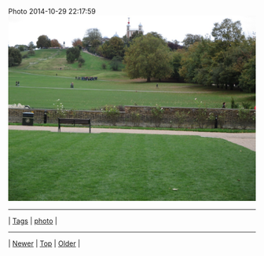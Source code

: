 <!--
title: Photo 2014-10-29 22
date: 2020-06-28T15:02:25.040Z
tags: photo
-->












Photo 2014-10-29 22:17:59
![](101288236737-0.jpg)

<!--BOTTOM-POST-NAVIGATION-->
---

| [Tags](tags.md) | [photo](tag-photo.md) |

---

| [Newer](index.md) | [Top](index.md) | [Older](101526453562.md) |